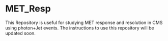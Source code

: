 # MET_Resp
This Repository is useful for studying MET response and resolution in CMS using photon+Jet events.
The instructions to use this repository will be updated soon.
